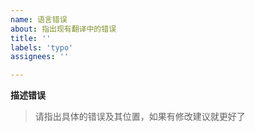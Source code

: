 ```yaml
---
name: 语言错误
about: 指出现有翻译中的错误
title: ''
labels: 'typo'
assignees: ''

---
```


**描述错误**

> 请指出具体的错误及其位置，如果有修改建议就更好了
